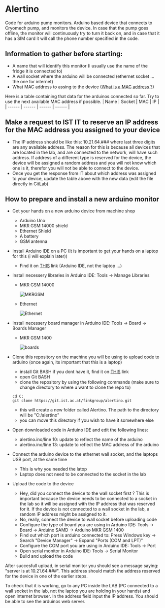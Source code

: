 # Alertino

Code for arduino pump monitors. Arduino based device that connects to Cryomech pump, and monitors the device. In case that the pump goes offline, the monitor will continuously try to turn it back on, and in case that it has a SIM card it will call the phone number specified in the code.

## Information to gather before starting:
- A name that will identify this monitor (I usually use the name of the fridge it is connected to)
- A wall socket where the arduino will be connected (ethernet socket ... the one for internet)
- What MAC address to assing to the device ([What is a MAC address ?](https://en.wikipedia.org/wiki/MAC_address#:~:text=A%20media%20access%20control%20address,Wi%2DFi%2C%20and%20Bluetooth.))

Here is a table containing that data for the arduinos connected so far. Try to use the next available MAC address if possible.
| Name | Socket | MAC | IP |
| ------ | ------ | ------ | ------ |


## Make a request to IST IT to reserve an IP address for the MAC address you assigned to your device
- The IP address should be like this: 10.21.64.### where last three digits are any available address. The reason for this is because all devices that are located in the lab, and are connected to the network, will have such address. If address of a different type is reserved for the device, the device will be assigned a random address and you will not know which one is it, therefor you will not be able to connect to the device.
- Once you get the response from IT about which address was assigned to your device, update the table above with the new data (edit the file directly in GitLab)

## How to prepare and install a new arduino monitor

- Get your hands on a new arduino device from machine shop
    - Arduino Uno
    - MKR GSM 14000 shield
    - Ethernet Shield
    - A battery
    - GSM antenna

- Install Arduino IDE on a PC (It is important to get your hands on a laptop for this (i will explain later))
    - Find it on [THIS](https://www.arduino.cc/en/software) link (Arduino IDE, not the laptop ...)

- Install necessery libraries in Arduino IDE: Tools -> Manage Libraries
    - MKR GSM 14000
    
        ![MKRGSM](https://user-images.githubusercontent.com/19326347/136975294-8ce5b3b5-1849-4ea4-8def-667501c34947.png)

    - Ethernet
    
        ![Ethernet](https://user-images.githubusercontent.com/19326347/136975313-720ee6dc-ae5c-4a6f-9f57-0a97671b56ef.png)
        
- Install necessery board manager in Arduino IDE: Tools -> Board -> Boards Manager
    - MKR GSM 1400
        
        ![boards](https://user-images.githubusercontent.com/13066652/137130728-25005c73-fc3b-4e63-8e0e-374e502e77fc.png)



- Clone this repository on the machine you will be using to upload code to arduino (once again, its important that this is a laptop)
    - install Git BASH if you dont have it, find it on [THIS](https://gitforwindows.org/) link
    - open Git BASH
    - clone the repository by using the following commands (make sure to change directory to where u want to clone the repo to)
    ``` 
    cd C:
    git clone https://git.ist.ac.at/finkgroup/alertino.git
    ```
    - this will create a new folder called Alertino. The path to the directory will be "C:/alertino"
    - you can move this directory if you wish to have it somewhere else

- Open downloaded code in Arduino IDE and edit the following lines:
    - alertino.ino/line 10: update to reflect the name of the arduino
    - alertino.ino/line 13: update to reflect the MAC address of the arduino

- Connect the arduino device to the ethernet wall socket, and the laptops USB port, at the same time
    - This is why you needed the latop
    - Laptop does not need to be connected to the socket in the lab

- Upload the code to the device
    - Hey, did you connect the device to the wall socket first ? This is important because the device needs to be connected to a socket in the lab so it will be assigned with the IP address that was reserved for it. If the device is not connected to a wall socket in the lab, a random IP address might be assigned to it. 
    - No, really, connect the device to wall socket before uploading code
    - Configure the type of board you are using in Arduino IDE: Tools -> Board -> Arduino SAMD -> Arduino MKR GSM 1400
    - Find out which port is arduino connected to: Press Windows key -> Search "Device Manager" -> Expand "Ports (COM and LPT)"
    - Configure the COM port you are using in Arduino IDE: Tools -> Port
    - Open serial monitor in Arduino IDE: Tools -> Serial Monitor
    - Build and upload the code

After succesfull upload, in serial monitor you should see a message saying: "server is at 10.21.64.###". This address should match the address reserved for the device in one of the earlier steps.

To check that it is working, go to any PC inside the LAB (PC connected to a wall socket in the lab, not the laptop you are holding in your hands) and open internet browser. In the address field input the IP address. You should be able to see the arduinos web server.
